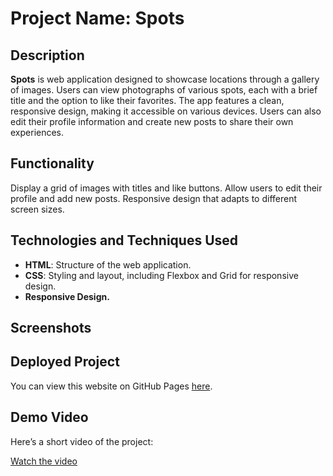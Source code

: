 # Project Name: Spots

## Description

**Spots** is web application designed to showcase locations through a gallery of images. Users can view photographs of various spots, each with a brief title and the option to like their favorites. The app features a clean, responsive design, making it accessible on various devices. Users can also edit their profile information and create new posts to share their own experiences.

## Functionality

Display a grid of images with titles and like buttons.
Allow users to edit their profile and add new posts.
Responsive design that adapts to different screen sizes.

## Technologies and Techniques Used

- **HTML**: Structure of the web application.
- **CSS**: Styling and layout, including Flexbox and Grid for responsive design.
- **Responsive Design.**

## Screenshots

## Deployed Project

You can view this website on GitHub Pages [here](https://samrncn.github.io/se_project_spots/).

## Demo Video
Here’s a short video of the project:

[Watch the video](https://drive.google.com/file/d/1sYANztmX7tlb4J3u7AgpqynP183VxqCY/view?usp=sharing)
